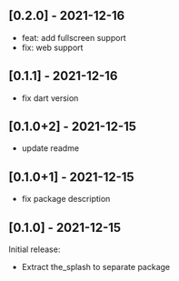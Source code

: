## [0.2.0] - 2021-12-16

- feat: add fullscreen support
- fix: web support

## [0.1.1] - 2021-12-16

- fix dart version

## [0.1.0+2] - 2021-12-15

- update readme 

## [0.1.0+1] - 2021-12-15

- fix package description

## [0.1.0] - 2021-12-15

Initial release:
- Extract the_splash to separate package
